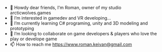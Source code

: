 - 👋 Howdy dear friends, I'm Roman, owner of my studio arcticwolves.games
- 👀 I’m interested in gamedev and VR developing...
- 🌱 I’m currently learning С# programing, unity and 3D modeling and prototyping
- 💞️ I’m looking to collaborate on game developers & players who love the play or develope game 
- 📫 How to reach me https://www.roman.keivan@gmail.com

<!---
ArcticWolves/ArcticWolves is a ✨ special ✨ repository because its `README.md` (this file) appears on your GitHub profile.
You can click the Preview link to take a look at your changes.
--->
